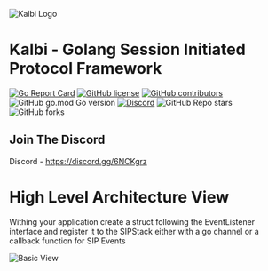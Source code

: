 ![Kalbi Logo](https://raw.githubusercontent.com/hyperioxx/Kalbi/master/assets/images/logo_transparent_background.png "Kalbi Logo")

# Kalbi - Golang Session Initiated Protocol Framework  


[![Go Report Card](https://goreportcard.com/badge/github.com/hyperioxx/Kalbi)](https://goreportcard.com/report/github.com/hyperioxx/Kalbi) [![GitHub license](https://img.shields.io/github/license/Naereen/StrapDown.js.svg)](https://github.com/KalbiProject/Kalbi/LICENCE)  [![GitHub contributors](https://img.shields.io/github/contributors/Naereen/StrapDown.js.svg)](https://github.com/KalbiProject/Kalbi/graphs/contributors/) ![GitHub go.mod Go version](https://img.shields.io/github/go-mod/go-version/Hyperioxx/Kalbi) [![Discord](https://discordapp.com/api/guilds/762641136425762816/widget.png)](https://discord.gg/6NCKgrz) 
![GitHub Repo stars](https://img.shields.io/github/stars/Hyperioxx/Kalbi?style=social)  ![GitHub forks](https://img.shields.io/github/forks/hyperioxx/Kalbi?style=social)
## Join The Discord

Discord - https://discord.gg/6NCKgrz

# High Level Architecture View

Withing your application create a struct following the EventListener interface and register it to the SIPStack either with a go channel or a callback function for SIP Events

![Basic View](https://raw.githubusercontent.com/hyperioxx/Kalbi/master/doc/BasicView.png "Basic View")

